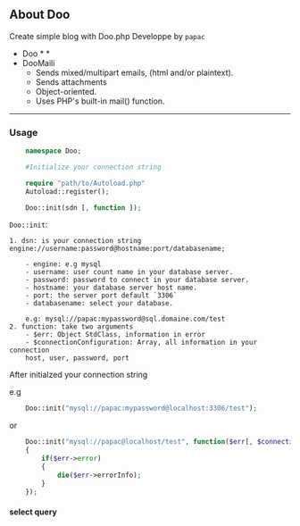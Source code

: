## About Doo

Create simple blog with Doo.php
Developpe by `papac`
- Doo
   *
   *
- DooMaili
   * Sends mixed/multipart emails, (html and/or plaintext).
   * Sends attachments
   * Object-oriented.
   * Uses PHP's built-in mail() function.
---
### Usage

```php
    namespace Doo;

    #Initialize your connection string

    require "path/to/Autoload.php"
    Autoload::register();

    Doo::init(sdn [, function ]);
```

`Doo::init`:

    1. dsn: is your connection string engine://username:password@hostname:port/databasename;

        - engine: e.g mysql
        - username: user count name in your database server.
        - password: password to connect in your database server.
        - hostname: your database server host name.
        - port: the server port default `3306`
        - databasename: select your database.

        e.g: mysql://papac:mypassword@sql.domaine.com/test
    2. function: take two arguments
        - $err: Object StdClass, information in error
        - $connectionConfiguration: Array, all information in your connection
        host, user, password, port

After initialzed your connection string

e.g

```php
    Doo::init("mysql://papac:mypassword@localhost:3306/test");
```
or

```php
    Doo::init("mysql://papac@localhost/test", function($err[, $connectionConfiguration])
    {
        if($err->error)
        {
            die($err->errorInfo);
        }
    });
```

#### select query
